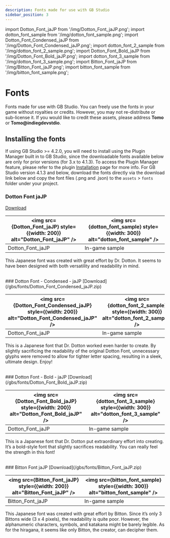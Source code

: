 ```yaml
---
description: Fonts made for use with GB Studio
sidebar_position: 3
---
```

import Dotton_Font_jaJP from '/img/Dotton_Font_jaJP.png';
import dotton_font_sample from '/img/dotton_font_sample.png';
import Dotton_Font_Condensed_jaJP from '/img/Dotton_Font_Condensed_jaJP.png';
import dotton_font_2_sample from '/img/dotton_font_2_sample.png';
import Dotton_Font_Bold_jaJP from '/img/Dotton_Font_Bold_jaJP.png';
import dotton_font_3_sample from '/img/dotton_font_3_sample.png';
import Bitton_Font_jaJP from '/img/Bitton_Font_jaJP.png';
import bitton_font_sample from '/img/bitton_font_sample.png';

# Fonts

Fonts made for use with GB Studio. You can freely use the fonts in your game without royalties or credits. However, you may not re-distribute or sub-license it. If you would like to credit these assets, please address **Tomo** or **Tomo@indiegdevstdio**.

## Installing the fonts

If using GB Studio >= 4.2.0, you will need to install using the Plugin Manager built in to GB Studio, since the downloadable fonts available below are only for prior versions (for 3.x to 4.1.3). To access the Plugin Manager feature, please refer to the plugin [Installation](../../gbs_plugins/installation.md) page for more info. For GB Studio version 4.1.3 and below, download the fonts directly via the download link below and copy the font files (.png and .json) to the `assets` &gt; `fonts` folder under your project.

### Dotton Font jaJP
[Download](/gbs/fonts/Dotton_Font_jaJP.zip)

| <img src={Dotton_Font_jaJP} style={{width: 200}} alt="Dotton_Font_jaJP" /> | <img src={dotton_font_sample} style={{width: 300}} alt="dotton_font_sample" /> |
|---|---|
|Dotton_Font_jaJP|In-game sample|

This Japanese font was created with great effort by Dr. Dotton. It seems to have been designed with both versatility and readability in mind.

<br/>
### Dotton Font - Condensed - jaJP
[Download](/gbs/fonts/Dotton_Font_Condensed_jaJP.zip)

| <img src={Dotton_Font_Condensed_jaJP} style={{width: 200}} alt="Dotton_Font_Condensed_jaJP" /> | <img src={dotton_font_2_sample} style={{width: 300}} alt="dotton_font_2_sample" /> |
|---|---|
|Dotton_Font_jaJP|In-game sample|

This is a Japanese font that Dr. Dotton worked even harder to create. By slightly sacrificing the readability of the original Dotton Font, unnecessary glyphs were removed to allow for tighter letter spacing, resulting in a sleek, ultimate design. Enjoy!


<br/>
### Dotton Font - Bold - jaJP
[Download](/gbs/fonts/Dotton_Font_Bold_jaJP.zip)

| <img src={Dotton_Font_Bold_jaJP} style={{width: 200}} alt="Dotton_Font_Bold_jaJP" /> | <img src={dotton_font_3_sample} style={{width: 300}} alt="dotton_font_3_sample" /> |
|---|---|
|Dotton_Font_jaJP|In-game sample|

This is a Japanese font that Dr. Dotton put extraordinary effort into creating. It’s a bold-style font that slightly sacrifices readability. You can really feel the strength in this font!


<br/>
### Bitton Font jaJP
[Download](/gbs/fonts/Bitton_Font_jaJP.zip)

| <img src={Bitton_Font_jaJP} style={{width: 200}} alt="Bitton_Font_jaJP" /> | <img src={bitton_font_sample} style={{width: 300}} alt="bitton_font_sample" /> |
|---|---|
|Bitton_Font_jaJP|In-game sample|

This Japanese font was created with great effort by Bitton. Since it’s only 3 Bittons wide (3 x 4 pixels), the readability is quite poor. However, the alphanumeric characters, symbols, and katakana might be barely legible. As for the hiragana, it seems like only Bitton, the creator, can decipher them.
